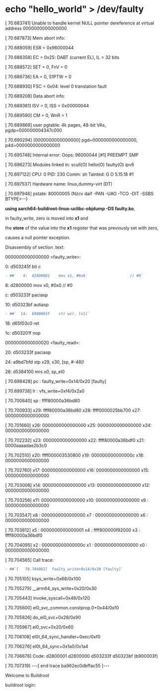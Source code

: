 # echo "hello_world" > /dev/faulty 

[   70.683741] Unable to handle kernel NULL pointer dereference at virtual address 0000000000000000

[   70.687873] Mem abort info:

[   70.688059]   ESR = 0x96000044

[   70.688358]   EC = 0x25: DABT (current EL), IL = 32 bits

[   70.688572]   SET = 0, FnV = 0

[   70.688736]   EA = 0, S1PTW = 0

[   70.688930]   FSC = 0x04: level 0 translation fault

[   70.689208] Data abort info:

[   70.689381]   ISV = 0, ISS = 0x00000044

[   70.689590]   CM = 0, WnR = 1

[   70.689868] user pgtable: 4k pages, 48-bit VAs, pgdp=000000004347c000

[   70.690294] [0000000000000000] pgd=0000000000000000, p4d=0000000000000000

[   70.695748] Internal error: Oops: 96000044 [#1] PREEMPT SMP

[   70.696273] Modules linked in: scull(O) hello(O) faulty(O) ipv6

[   70.697122] CPU: 0 PID: 230 Comm: sh Tainted: G           O      5.15.18 #1

[   70.697537] Hardware name: linux,dummy-virt (DT)

[   70.697946] pstate: 80000005 (Nzcv daif -PAN -UAO -TCO -DIT -SSBS BTYPE=--)

**using aarch64-buildroot-linux-uclibc-objdump -DS faulty.ko**, 

in faulty_write, zero is moved into **x1** and

the **store** of the value into the **x1** register that was previously set with zero, 

causes a null pointer exception.


Disassembly of section .text:


0000000000000000 <faulty_write>:

   0:	d503245f 	bti	c
```diff   
- ##`   4:	d2800001 	mov	x1, #0x0                   	// #0`
```
   8:	d2800000 	mov	x0, #0x0                   	// #0
   
   c:	d503233f 	paciasp
   
  10:	d50323bf 	autiasp
```diff  
- ##`  14:	b900003f 	str	wzr, [x1]`
```
  18:	d65f03c0 	ret
  
  1c:	d503201f 	nop


0000000000000020 <faulty_read>:

  20:	d503233f 	paciasp
  
  24:	a9bd7bfd 	stp	x29, x30, [sp, #-48]!
  
  28:	d5384100 	mrs	x0, sp_el0
  
  
[   70.698428] pc : faulty_write+0x14/0x20 [faulty]

[   70.699738] lr : vfs_write+0xf4/0x2a0

[   70.700640] sp : ffff80000a36bd80

[   70.700933] x29: ffff80000a36bd80 x28: ffff0000025bb700 x27: 0000000000000000

[   70.701660] x26: 0000000000000000 x25: 0000000000000000 x24: 0000000000000000

[   70.702232] x23: 0000000000000000 x22: ffff80000a36bdf0 x21: 0000aaaadae2b3c0

[   70.702510] x20: ffff000003530800 x19: 000000000000000c x18: 0000000000000000

[   70.702760] x17: 0000000000000000 x16: 0000000000000000 x15: 0000000000000000

[   70.703006] x14: 0000000000000000 x13: 0000000000000000 x12: 0000000000000000

[   70.703256] x11: 0000000000000000 x10: 0000000000000000 x9 : 0000000000000000

[   70.703547] x8 : 0000000000000000 x7 : 0000000000000000 x6 : 0000000000000000

[   70.703812] x5 : 0000000000000001 x4 : ffff800000f92000 x3 : ffff80000a36bdf0

[   70.704095] x2 : 000000000000000c x1 : 0000000000000000 x0 : 0000000000000000

[   70.704565] Call trace:
```diff
- ##`[   70.704862]  faulty_write+0x14/0x20 [faulty]`
```
[   70.705105]  ksys_write+0x68/0x100

[   70.705279]  __arm64_sys_write+0x20/0x30

[   70.705443]  invoke_syscall+0x48/0x120

[   70.705600]  el0_svc_common.constprop.0+0x44/0xf0

[   70.705826]  do_el0_svc+0x28/0x90

[   70.705967]  el0_svc+0x20/0x60

[   70.706108]  el0t_64_sync_handler+0xec/0xf0

[   70.706276]  el0t_64_sync+0x1a0/0x1a4

[   70.706676] Code: d2800001 d2800000 d503233f d50323bf (b900003f) 

[   70.707319] ---[ end trace ba962ec0dbffac55 ]---


Welcome to Buildroot

buildroot login:


